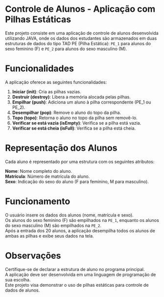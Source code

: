 # Controle de Alunos - Aplicação com Pilhas Estáticas  
Este projeto consiste em uma aplicação de controle de alunos desenvolvida utilizando JAVA, onde os dados dos estudantes são armazenados em duas estruturas de dados do tipo TAD PE (Pilha Estática): ```PE_1``` para alunos do sexo feminino (F) e ```PE_2``` para alunos do sexo masculino (M).  
  
# Funcionalidades  
A aplicação oferece as seguintes funcionalidades:  
  
1. **Iniciar (init)**: Cria as pilhas vazias.  
2. **Destruir (destroy)**: Libera a memória alocada pelas pilhas.  
3. **Empilhar (push)**: Adiciona um aluno à pilha correspondente (PE_1 ou PE_2).  
4. **Desempilhar (pop)**: Remove o aluno do topo da pilha.  
5. **Topo (topo)**: Retorna o aluno no topo da pilha sem removê-lo.  
6. **Verificar se está vazia (isEmpty)**: Verifica se a pilha está vazia.  
7. **Verificar se está cheia (isFull)**: Verifica se a pilha está cheia.  
  
# Representação dos Alunos  
Cada aluno é representado por uma estrutura com os seguintes atributos:  
  
**Nome**: Nome completo do aluno.  
**Matrícula**: Número de matrícula do aluno.  
**Sexo**: Indicação do sexo do aluno (F para feminino, M para masculino).  
  
# Funcionamento  
O usuário insere os dados dos alunos (nome, matrícula e sexo).  
Os alunos do sexo feminino (F) são empilhados na ```PE_1```, enquanto os alunos do sexo masculino (M) são empilhados na ```PE_2```.  
Após a entrada dos 20 alunos, a aplicação desempilha todos os alunos de ambas as pilhas e exibe seus dados na tela.  
  
# Observações  
Certifique-se de declarar a estrutura de aluno no programa principal.  
A aplicação deve ser desenvolvida em uma linguagem de programação de sua escolha.  
Este projeto visa demonstrar o uso de pilhas estáticas para controle de dados de alunos.  

